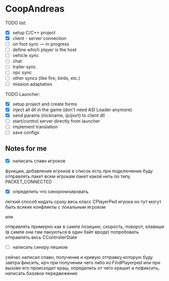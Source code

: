 # CoopAndreas
TODO list:
- [X] setup C/C++ project
- [X] client - server connection
- [ ] on foot sync   —   in progress
- [ ] define which player is the host
- [ ] vehicle sync
- [ ] chat
- [ ] trailer sync
- [ ] npc sync
- [ ] other syncs (like fire, birds, etc.)
- [ ] mission adaptation

TODO Launcher:
- [X] setup project and create forms
- [X] inject all dll in the game (don't need ASI Loader anymore)
- [X] send params (nickname, ip/port) to client dll
- [ ] start/control server directly from launcher
- [ ] implement translation
- [ ] save configs

## Notes for me

- [X] написать спавн игроков

функции, добавление игроков в список есть
при подключении буду отправлять пакет всем 
игрокам пакет какой нить по типу PACKET_CONNECTED

- [X] определить что синхронизировать

легкий способ кидать сразу весь класс CPlayerPed игрока 
но тут могут быть всякие конфликты с локальным игроком

или

отправлять примерно как в сампе
позицию, скорость, поворот, клавиши (в сампе они там пакуються в один байт вроде)
попробовать отправлять весь CControllerState

- [ ] написать синхру пешком

сейчас написал спавн, получение и кривую отправку которую буду завтра фиксить, крч при получении чего либо из FindPlayerped или при вызове его происходит краш, определить от чего крашит и пофиксить, написать базовое передвижение

